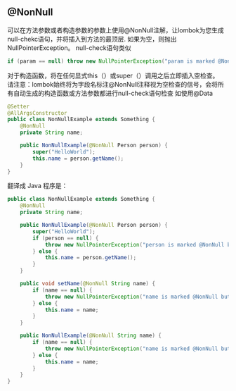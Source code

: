 ## @NonNull

可以在方法参数或者构造参数的参数上使用@NonNull注解，让lombok为您生成null-chekc语句，并将插入到方法的最顶层.
如果为空，则抛出NullPointerException。
null-check语句类似

~~~java
if (param == null) throw new NullPointerException("param is marked @NonNull but is null");
~~~

对于构造函数，将在任何显式this（）或super（）调用之后立即插入空检查。<br>
请注意：lombok始终将为字段名标注@NonNull注释视为空检查的信号，会将所有自动生成的构造函数或方法参数都进行null-check语句检查
如使用@Data

~~~java
@Setter
@AllArgsConstructor
public class NonNullExample extends Something {
    @NonNull
    private String name;

    public NonNullExample(@NonNull Person person) {
        super("HelloWorld");
        this.name = person.getName();
    }
}
~~~
翻译成 Java 程序是：

~~~java
public class NonNullExample extends Something {
    @NonNull
    private String name;

    public NonNullExample(@NonNull Person person) {
        super("HelloWorld");
        if (person == null) {
            throw new NullPointerException("person is marked @NonNull but is null");
        } else {
            this.name = person.getName();
        }
    }

    public void setName(@NonNull String name) {
        if (name == null) {
            throw new NullPointerException("name is marked @NonNull but is null");
        } else {
            this.name = name;
        }
    }

    public NonNullExample(@NonNull String name) {
        if (name == null) {
            throw new NullPointerException("name is marked @NonNull but is null");
        } else {
            this.name = name;
        }
    }
}
~~~